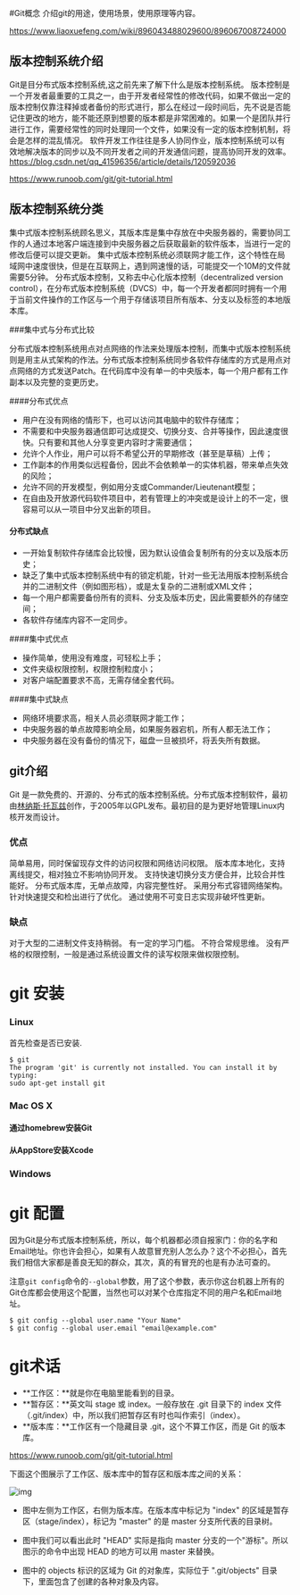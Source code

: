 #Git概念
介绍git的用途，使用场景，使用原理等内容。

https://www.liaoxuefeng.com/wiki/896043488029600/896067008724000

## 版本控制系统介绍

Git是目分布式版本控制系统,这之前先来了解下什么是版本控制系统。
版本控制是一个开发者最重要的工具之一，由于开发者经常性的修改代码，如果不做出一定的版本控制仅靠注释掉或者备份的形式进行，那么在经过一段时间后，先不说是否能记住更改的地方，能不能还原到想要的版本都是非常困难的。如果一个是团队并行进行工作，需要经常性的同时处理同一个文件，如果没有一定的版本控制机制，将会是怎样的混乱情况。
软件开发工作往往是多人协同作业，版本控制系统可以有效地解决版本的同步以及不同开发者之间的开发通信问题，提高协同开发的效率。
https://blog.csdn.net/qq_41596356/article/details/120592036

https://www.runoob.com/git/git-tutorial.html

## 版本控制系统分类

​	集中式版本控制系统顾名思义，其版本库是集中存放在中央服务器的，需要协同工作的人通过本地客户端连接到中央服务器之后获取最新的软件版本，当进行一定的修改后便可以提交更新。
集中式版本控制系统必须联网才能工作，这个特性在局域网中速度很快，但是在互联网上，遇到网速慢的话，可能提交一个10M的文件就需要5分钟。
分布式版本控制，又称去中心化版本控制（decentralized version control），在分布式版本控制系统（DVCS）中，每一个开发者都同时拥有一个用于当前文件操作的工作区与一个用于存储该项目所有版本、分支以及标签的本地版本库。

###集中式与分布式比较

​	分布式版本控制系统用点对点网络的作法来处理版本控制，而集中式版本控制系统则是用主从式架构的作法。分布式版本控制系统同步各软件存储库的方式是用点对点网络的方式发送Patch。在代码库中没有单一的中央版本，每一个用户都有工作副本以及完整的变更历史。

####分布式优点

- 用户在没有网络的情形下，也可以访问其电脑中的软件存储库；
- 不需要和中央服务器通信即可达成提交、切换分支、合并等操作，因此速度很快。只有要和其他人分享变更内容时才需要通信；
- 允许个人作业，用户可以将不希望公开的早期修改（甚至是草稿）上传；
- 工作副本的作用类似远程备份，因此不会依赖单一的实体机器，带来单点失效的风险；
- 允许不同的开发模型，例如用分支或Commander/Lieutenant模型；
- 在自由及开放源代码软件项目中，若有管理上的冲突或是设计上的不一定，很容易可以从一项目中分叉出新的项目。


#### 分布式缺点

- 一开始复制软件存储库会比较慢，因为默认设值会复制所有的分支以及版本历史；
- 缺乏了集中式版本控制系统中有的锁定机能，针对一些无法用版本控制系统合并的二进制文件（例如图形档），或是太复杂的二进制或XML文件；
- 每一个用户都需要备份所有的资料、分支及版本历史，因此需要额外的存储空间；
- 各软件存储库内容不一定同步。

####集中式优点

- 操作简单，使用没有难度，可轻松上手；
- 文件夹级权限控制，权限控制粒度小；
- 对客户端配置要求不高，无需存储全套代码。

####集中式缺点

- 网络环境要求高，相关人员必须联网才能工作；
- 中央服务器的单点故障影响全局，如果服务器宕机，所有人都无法工作；
- 中央服务器在没有备份的情况下，磁盘一旦被损坏，将丢失所有数据。

## git介绍

Git 是一款免费的、开源的、分布式的版本控制系统。分布式版本控制软件，最初由[林纳斯·托瓦兹](https://zh.wikipedia.org/wiki/%E6%9E%97%E7%BA%B3%E6%96%AF%C2%B7%E6%89%98%E7%93%A6%E5%85%B9)创作，于2005年以GPL发布。最初目的是为更好地管理Linux内核开发而设计。

### 优点

简单易用，同时保留现存文件的访问权限和网络访问权限。
版本库本地化，支持离线提交，相对独立不影响协同开发。
支持快速切换分支方便合并，比较合并性能好。
分布式版本库，无单点故障，内容完整性好。
采用分布式容错网络架构。
针对快速提交和检出进行了优化。
通过使用不可变日志实现非破坏性更新。

### 缺点

对于大型的二进制文件支持稍弱。
有一定的学习门槛。
不符合常规思维。
没有严格的权限控制，一般是通过系统设置文件的读写权限来做权限控制。

# git 安装

### Linux

首先检查是否已安装.

```
$ git
The program 'git' is currently not installed. You can install it by typing:
sudo apt-get install git
```



### Mac OS X

#### 通过homebrew安装Git



#### 从AppStore安装Xcode



### Windows



# git 配置

因为Git是分布式版本控制系统，所以，每个机器都必须自报家门：你的名字和Email地址。你也许会担心，如果有人故意冒充别人怎么办？这个不必担心，首先我们相信大家都是善良无知的群众，其次，真的有冒充的也是有办法可查的。

注意`git config`命令的`--global`参数，用了这个参数，表示你这台机器上所有的Git仓库都会使用这个配置，当然也可以对某个仓库指定不同的用户名和Email地址。

```
$ git config --global user.name "Your Name"
$ git config --global user.email "email@example.com"
```



# git术话

- **工作区：**就是你在电脑里能看到的目录。
- **暂存区：**英文叫 stage 或 index。一般存放在 .git 目录下的 index 文件（.git/index）中，所以我们把暂存区有时也叫作索引（index）。
- **版本库：**工作区有一个隐藏目录 .git，这个不算工作区，而是 Git 的版本库。

https://www.runoob.com/git/git-tutorial.html

下面这个图展示了工作区、版本库中的暂存区和版本库之间的关系：

![img](E:\gitApp\vuepress-devkit\image\1352126739_7909.jpg)

- 图中左侧为工作区，右侧为版本库。在版本库中标记为 "index" 的区域是暂存区（stage/index），标记为 "master" 的是 master 分支所代表的目录树。

- 图中我们可以看出此时 "HEAD" 实际是指向 master 分支的一个"游标"。所以图示的命令中出现 HEAD 的地方可以用 master 来替换。

- 图中的 objects 标识的区域为 Git 的对象库，实际位于 ".git/objects" 目录下，里面包含了创建的各种对象及内容。

  ​

  ​